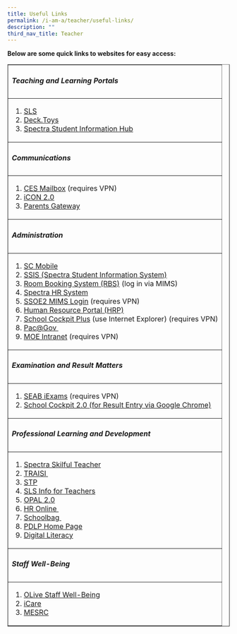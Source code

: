 ```yaml
---
title: Useful Links
permalink: /i-am-a/teacher/useful-links/
description: ""
third_nav_title: Teacher
---
```

**Below are some quick links to websites for easy access:**


<table cellpadding="1" cellspacing="1" width="600" border="1">
<tbody>
<tr>
<td>
<h5><strong>Teaching and Learning Portals</strong></h5>
</td>
</tr>
<tr>
<td>
<ol>
<li><a rel="noopener noreferrer" target="_blank" href="https://vle.learning.moe.edu.sg/login">SLS</a></li>

<li><a href="https://deck.toys/">Deck.Toys</a></li>
<li><a rel="noopener noreferrer" target="_blank" href="https://sites.google.com/moe.edu.sg/spectra-student-info-hub/home">Spectra Student Information Hub</a></li>
</ol>
</td>
</tr>
<tr>
<td>
<h5><strong>Communications</strong></h5>
</td>
</tr>
<tr>
<td>
<ol>
<li><a rel="noopener noreferrer" target="_blank" href="https://schools.gov.sg/owa/auth/logon.aspx?replaceCurrent=1&amp;url=https%3a%2f%2fschools.gov.sg%2fowa">CES Mailbox</a> (requires VPN)</li>
<li><a href="https://icon.moe.edu.sg/">iCON 2.0</a></li>
<li><a href="https://pg.moe.edu.sg/">Parents Gateway</a></li>
</ol>
</td>
</tr>
<tr>
<td>
<h5><strong>Administration</strong></h5>
</td>
</tr>
<tr>
<td>
<ol>
<li><a rel="noopener noreferrer" target="_blank" href="https://scmobile.moe.edu.sg/login">SC Mobile</a></li>
<li><a rel="noopener noreferrer" target="_blank" href="http://10.163.112.140/">SSIS (Spectra Student Information System)</a></li>
<li><a href="https://rbs.avero-tech.com/">Room Booking System (RBS)</a> (log in via MIMS)</li>
<li><a rel="noopener noreferrer" target="_blank" href="http://10.163.112.142/TimeSolution/SignIn.aspx">Spectra HR System</a></li>
<li><a rel="noopener noreferrer" target="_blank" href="https://idp.mims.moe.gov.sg/nidp/saml2/sso">SSOE2 MIMS Login</a> (requires VPN)</li>
<li><a rel="noopener noreferrer" target="_blank" href="https://www.hrp.gov.sg/">Human Resource Portal (HRP)</a></li>
<li><a rel="noopener noreferrer" target="_blank" href="https://schoolcockpit.moe.gov.sg/">School Cockpit Plus</a> (use Internet Explorer) (requires VPN)</li>
<li><a rel="noopener noreferrer" target="_blank" href="https://pacgov.agd.gov.sg/">Pac@Gov&nbsp;</a></li>
<li><a href="http://intranet.moe.gov.sg/">MOE Intranet</a> (requires VPN)</li>
</ol>
</td>
</tr>
<tr>
<td>
<h5><strong>Examination and Result Matters</strong></h5>
</td>
</tr>
<tr>
<td>
<ol>
<li><a rel="noopener noreferrer" target="_blank" href="https://iexams.seab.gov.sg/">SEAB iExams</a> (requires VPN)</li>
<li><a rel="noopener noreferrer" target="_blank" href="https://schoolcockpit.moe.edu.sg/login">School Cockpit 2.0 (for Result Entry via Google Chrome)</a></li>
</ol>
</td>
</tr>
<tr>
<td>
<h5><strong>Professional Learning and Development</strong></h5>
</td>
</tr>
<tr>
<td>
<ol>
<li><a rel="noopener noreferrer" target="_blank" href="https://sites.google.com/moe.edu.sg/spectra-pd/home">Spectra Skilful Teacher</a></li>
<li><a rel="noopener noreferrer" target="_blank" href="https://traisi.moe.gov.sg/">TRAISI&nbsp;</a></li>
<li><a rel="noopener noreferrer" target="_blank" href="https://registry.opal.moe.edu.sg/cas/login?service=https%3A%2F%2Fopal.moe.edu.sg%2Fstp%2F">STP</a></li>
<li><a rel="noopener noreferrer" target="_blank" href="http://intranet.moe.gov.sg/etd/Pages/sls.aspx">SLS Info for Teachers</a></li>
<li><a href="https://www.opal2.moe.edu.sg/">OPAL 2.0</a></li>
<li><a rel="noopener noreferrer" target="_blank" href="http://intranet.moe.gov.sg/hronline/Pages/Home.aspx">HR Online&nbsp;</a></li>
<li><a rel="noopener noreferrer" target="_blank" href="https://www.schoolbag.sg/">Schoolbag&nbsp;</a></li>
<li><a href="https://sites.google.com/moe.edu.sg/personaliseddigitallearningpro/home?authuser=1">PDLP Home Page</a></li>
<li><a href="https://sites.google.com/moe.edu.sg/personaliseddigitallearningpro/digital-literacy?authuser=1">Digital Literacy</a></li>
</ol>
</td>
</tr>
<tr>
<td>
<h5><strong>Staff Well-Being</strong></h5>
</td>
</tr>
<tr>
<td>
<ol>
<li><a rel="noopener noreferrer" target="_blank" href="https://academyofsingaporeteachers-moe-edu-sg.cwp.sg/olive">OLive Staff Well-Being</a></li>
<li><a rel="noopener noreferrer" target="_blank" href="https://academyofsingaporeteachers-moe-edu-sg.cwp.sg/olive/icare">iCare</a></li>
<li><a rel="noopener noreferrer" target="_blank" href="https://www.mesrc.net/">MESRC</a></li>
</ol>
</td>
</tr>
</tbody>
</table>